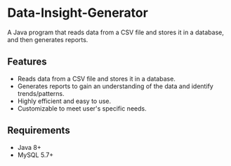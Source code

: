 # Data-Insight-Generator
A Java program that reads data from a CSV file and stores it in a database, and then generates reports.

## Features
* Reads data from a CSV file and stores it in a database.
* Generates reports to gain an understanding of the data and identify trends/patterns.
* Highly efficient and easy to use.
* Customizable to meet user's specific needs.

## Requirements
* Java 8+
* MySQL 5.7+
